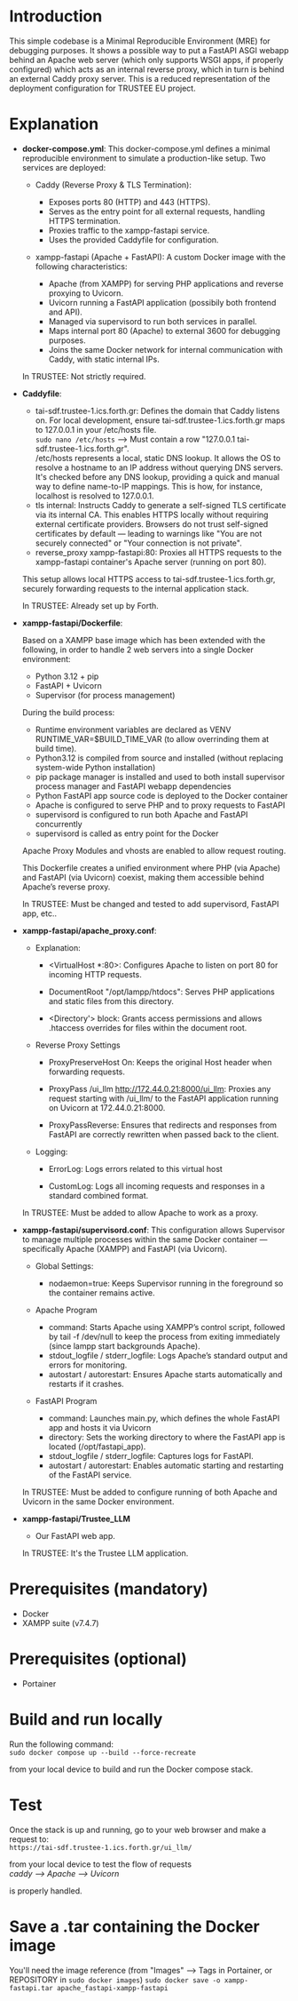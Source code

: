 # Introduction
This simple codebase is a Minimal Reproducible Environment (MRE) for debugging purposes. It shows a possible way to put a FastAPI ASGI webapp behind an Apache web server (which only supports WSGI apps, if properly configured) which acts as an internal reverse proxy, which in turn is behind an external Caddy proxy server.
This is a reduced representation of the deployment configuration for TRUSTEE EU project.

# Explanation
- **docker-compose.yml**: This docker-compose.yml defines a minimal reproducible environment to simulate a production-like setup. Two services are deployed:
  - Caddy (Reverse Proxy & TLS Termination):
    - Exposes ports 80 (HTTP) and 443 (HTTPS).
    - Serves as the entry point for all external requests, handling HTTPS termination.
    - Proxies traffic to the xampp-fastapi service.
    - Uses the provided Caddyfile for configuration.

  - xampp-fastapi (Apache + FastAPI): A custom Docker image with the following characteristics:
    - Apache (from XAMPP) for serving PHP applications and reverse proxying to Uvicorn.
    - Uvicorn running a FastAPI application (possibily both frontend and API).
    - Managed via supervisord to run both services in parallel.
    - Maps internal port 80 (Apache) to external 3600 for debugging purposes.
    - Joins the same Docker network for internal communication with Caddy, with static internal IPs.

  In TRUSTEE: Not strictly required.

- **Caddyfile**:
  - tai-sdf.trustee-1.ics.forth.gr: Defines the domain that Caddy listens on. For local development, ensure tai-sdf.trustee-1.ics.forth.gr maps to 127.0.0.1 in your /etc/hosts file. \
  `sudo nano /etc/hosts` --> Must contain a row "127.0.0.1   tai-sdf.trustee-1.ics.forth.gr". \
  /etc/hosts represents a local, static DNS lookup. It allows the OS to resolve a hostname to an IP address without querying DNS servers. It's checked before any DNS lookup, providing a quick and manual way to define name-to-IP mappings. This is how, for instance, localhost is resolved to 127.0.0.1.
  - tls internal: Instructs Caddy to generate a self-signed TLS certificate via its internal CA. This enables HTTPS locally without requiring external certificate providers. Browsers do not trust self-signed certificates by default — leading to warnings like "You are not securely connected" or "Your connection is not private".
  - reverse_proxy xampp-fastapi:80: Proxies all HTTPS requests to the xampp-fastapi container's Apache server (running on port 80).

  This setup allows local HTTPS access to tai-sdf.trustee-1.ics.forth.gr, securely forwarding requests to the internal application stack.

  In TRUSTEE: Already set up by Forth.

- **xampp-fastapi/Dockerfile**:

  Based on a XAMPP base image which has been extended with the following, in order to handle 2 web servers into a single Docker environment:
    - Python 3.12 + pip
    - FastAPI + Uvicorn
    - Supervisor (for process management)

  During the build process:
    - Runtime environment variables are declared as VENV RUNTIME_VAR=$BUILD_TIME_VAR (to allow overrinding them at build time).
    - Python3.12 is compiled from source and installed (without replacing system-wide Python installation)
    - pip package manager is installed and used to both install supervisor process manager and FastAPI webapp dependencies
    - Python FastAPI app source code is deployed to the Docker container
    - Apache is configured to serve PHP and to proxy requests to FastAPI
    - supervisord is configured to run both Apache and FastAPI concurrently
    - supervisord is called as entry point for the Docker

  Apache Proxy Modules and vhosts are enabled to allow request routing.
  
  This Dockerfile creates a unified environment where PHP (via Apache) and FastAPI (via Uvicorn) coexist, making them accessible behind Apache’s reverse proxy.

  In TRUSTEE: Must be changed and tested to add supervisord, FastAPI app, etc..

- **xampp-fastapi/apache_proxy.conf**:
  - Explanation:
    - <VirtualHost *:80>: Configures Apache to listen on port 80 for incoming HTTP requests.

    - DocumentRoot "/opt/lampp/htdocs": Serves PHP applications and static files from this directory.

    - <Directory'> block: Grants access permissions and allows .htaccess overrides for files within the document root.

  - Reverse Proxy Settings

    - ProxyPreserveHost On: Keeps the original Host header when forwarding requests.

    - ProxyPass /ui_llm http://172.44.0.21:8000/ui_llm:
    Proxies any request starting with /ui_llm/ to the FastAPI application running on Uvicorn at 172.44.0.21:8000.

    - ProxyPassReverse: Ensures that redirects and responses from FastAPI are correctly rewritten when passed back to the client.

  - Logging:
    - ErrorLog: Logs errors related to this virtual host

    - CustomLog: Logs all incoming requests and responses in a standard combined format.
  
  In TRUSTEE: Must be added to allow Apache to work as a proxy.

- **xampp-fastapi/supervisord.conf**:
  This configuration allows Supervisor to manage multiple processes within the same Docker container — specifically Apache (XAMPP) and FastAPI (via Uvicorn).
  
  - Global Settings:
    - nodaemon=true: Keeps Supervisor running in the foreground so the container remains active.
  
  - Apache Program
    - command: Starts Apache using XAMPP’s control script, followed by tail -f /dev/null to keep the process from exiting immediately (since lampp start backgrounds Apache).
    - stdout_logfile / stderr_logfile: Logs Apache’s standard output and errors for monitoring.
    - autostart / autorestart: Ensures Apache starts automatically and restarts if it crashes.

  - FastAPI Program
    - command: Launches main.py, which defines the whole FastAPI app and hosts it via Uvicorn
    - directory: Sets the working directory to where the FastAPI app is located (/opt/fastapi_app).
    - stdout_logfile / stderr_logfile: Captures logs for FastAPI.
    - autostart / autorestart: Enables automatic starting and restarting of the FastAPI service.
  
  In TRUSTEE: Must be added to configure running of both Apache and Uvicorn in the same Docker environment.

- **xampp-fastapi/Trustee_LLM**
  - Our FastAPI web app. 
  
  In TRUSTEE: It's the Trustee LLM application.

# Prerequisites (mandatory)
- Docker
- XAMPP suite (v7.4.7)

# Prerequisites (optional)
- Portainer

# Build and run locally
Run the following command: \
`sudo docker compose up --build --force-recreate` 

from your local device to build and run the Docker compose stack.

# Test
Once the stack is up and running, go to your web browser and make a request to: \
`https://tai-sdf.trustee-1.ics.forth.gr/ui_llm/` 

from your local device to test the flow of requests \
*caddy --> Apache --> Uvicorn* 

is properly handled.

# Save a .tar containing the Docker image
You'll need the image reference (from "Images" --> Tags in Portainer, or REPOSITORY in `sudo docker images`)
`sudo docker save -o xampp-fastapi.tar apache_fastapi-xampp-fastapi`